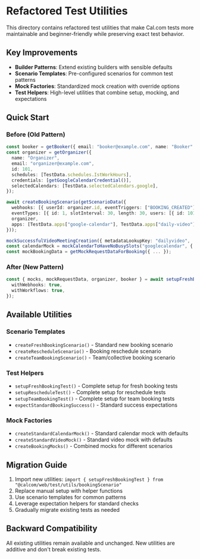 # Refactored Test Utilities

This directory contains refactored test utilities that make Cal.com tests more maintainable and beginner-friendly while preserving exact test behavior.

## Key Improvements

- **Builder Patterns**: Extend existing builders with sensible defaults
- **Scenario Templates**: Pre-configured scenarios for common test patterns
- **Mock Factories**: Standardized mock creation with override options
- **Test Helpers**: High-level utilities that combine setup, mocking, and expectations

## Quick Start

### Before (Old Pattern)
```typescript
const booker = getBooker({ email: "booker@example.com", name: "Booker" });
const organizer = getOrganizer({
  name: "Organizer",
  email: "organizer@example.com", 
  id: 101,
  schedules: [TestData.schedules.IstWorkHours],
  credentials: [getGoogleCalendarCredential()],
  selectedCalendars: [TestData.selectedCalendars.google],
});

await createBookingScenario(getScenarioData({
  webhooks: [{ userId: organizer.id, eventTriggers: ["BOOKING_CREATED"], ... }],
  eventTypes: [{ id: 1, slotInterval: 30, length: 30, users: [{ id: 101 }] }],
  organizer,
  apps: [TestData.apps["google-calendar"], TestData.apps["daily-video"]],
}));

mockSuccessfulVideoMeetingCreation({ metadataLookupKey: "dailyvideo", ... });
const calendarMock = mockCalendarToHaveNoBusySlots("googlecalendar", { ... });
const mockBookingData = getMockRequestDataForBooking({ ... });
```

### After (New Pattern)
```typescript
const { mocks, mockRequestData, organizer, booker } = await setupFreshBookingTest({
  withWebhooks: true,
  withWorkflows: true,
});
```

## Available Utilities

### Scenario Templates
- `createFreshBookingScenario()` - Standard new booking scenario
- `createRescheduleScenario()` - Booking reschedule scenario  
- `createTeamBookingScenario()` - Team/collective booking scenario

### Test Helpers
- `setupFreshBookingTest()` - Complete setup for fresh booking tests
- `setupRescheduleTest()` - Complete setup for reschedule tests
- `setupTeamBookingTest()` - Complete setup for team booking tests
- `expectStandardBookingSuccess()` - Standard success expectations

### Mock Factories
- `createStandardCalendarMock()` - Standard calendar mock with defaults
- `createStandardVideoMock()` - Standard video mock with defaults
- `createBookingMocks()` - Combined mocks for different scenarios

## Migration Guide

1. Import new utilities: `import { setupFreshBookingTest } from "@calcom/web/test/utils/bookingScenario"`
2. Replace manual setup with helper functions
3. Use scenario templates for common patterns
4. Leverage expectation helpers for standard checks
5. Gradually migrate existing tests as needed

## Backward Compatibility

All existing utilities remain available and unchanged. New utilities are additive and don't break existing tests.
